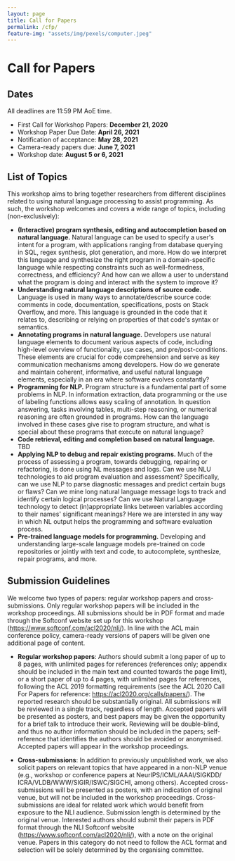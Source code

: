 ```yaml
---
layout: page
title: Call for Papers
permalink: /cfp/
feature-img: "assets/img/pexels/computer.jpeg"
---
```

# Call for Papers

## Dates

All deadlines are 11:59 PM AoE time.

+ First Call for Workshop Papers: **December 21, 2020**
+ Workshop Paper Due Date: **April 26, 2021** 
+ Notification of acceptance: **May 28, 2021**
+ Camera-ready papers due: **June 7, 2021**
+ Workshop date: **August 5 or 6, 2021**


## List of Topics 

This workshop aims to bring together researchers from different disciplines related to using natural language processing to assist programming. As such, the workshop welcomes and covers a wide range of topics, including (non-exclusively):

+ **(Interactive) program synthesis, editing and autocompletion based on natural language.** Natural language can be used to specify a user's intent for a program, with applications ranging from database querying in SQL, regex synthesis, plot generation, and more. How do we interpret this language and synthesize the right program in a domain-specific language while respecting constraints such as well-formedness, correctness, and efficiency? And how can we allow a user to understand what the program is doing and interact with the system to improve it?
+ **Understanding natural language descriptions of source code.** Language is used in many ways to annotate/describe source code: comments in code, documentation, specifications, posts on Stack Overflow, and more. This language is grounded in the code that it relates to, describing or relying on properties of that code's syntax or semantics.
+ **Annotating programs in natural language.** Developers use natural language elements to document various aspects of code, including high-level overview of functionality, use cases, and pre/post-conditions. These elements are crucial for code comprehension and serve as key communication mechanisms among developers. How do we generate and maintain coherent, informative, and useful natural language elements, especially in an era where software evolves constantly?
+ **Programming for NLP.** Program structure is a fundamental part of some problems in NLP. In information extraction, data programming or the use of labeling functions allows easy scaling of annotation. In question answering, tasks involving tables, multi-step reasoning, or numerical reasoning are often grounded in programs. How can the language involved in these cases give rise to program structure, and what is special about these programs that execute on natural language?
+ **Code retrieval, editing and completion based on natural language.** TBD
+ **Applying NLP to debug and repair existing programs.** Much of the process of assessing a program, towards debugging, repairing or refactoring, is done using NL messages and logs. Can we use NLU technologies to aid program evaluation and assessment? Specifically, can we use NLP to parse diagnostic messages and predict certain bugs or flaws? Can we mine long natural language message logs to track and identify certain logical processes? Can we use Natural Language technology to detect (in)appropriate links between variables according to their names' significant meanings? Here we are intersted in any way in which NL output helps the programming and software evaluation process.
+ **Pre-trained language models for programming.** Developing and understanding large-scale language models pre-trained on code repositories or jointly with text and code, to autocomplete, synthesize, repair programs, and more.

## Submission Guidelines

We welcome two types of papers: regular workshop papers and cross-submissions. Only regular workshop papers will be included in the workshop proceedings. All submissions should be in PDF format and made through the Softconf website set up for this workshop (<a href="https://www.softconf.com/acl2020/nli/">https://www.softconf.com/acl2020/nli/</a>). In line with the ACL main conference policy, camera-ready versions of papers will be given one additional page of content.

+ **Regular workshop papers**: Authors should submit a long paper of up to 8 pages, with unlimited pages for references (references only; appendix should be included in the main text and counted towards the page limit), or a short paper of up to 4 pages, with unlimited pages for references, following the ACL 2019 formatting requirements (see the ACL 2020 Call For Papers for reference: <a href="https://acl2020.org/calls/papers/">https://acl2020.org/calls/papers/</a>). The reported research should be substantially original. All submissions will be reviewed in a single track, regardless of length. Accepted papers will be presented as posters, and best papers may be given the opportunity for a brief talk to introduce their work. Reviewing will be double-blind, and thus no author information should be included in the papers; self-reference that identifies the authors should be avoided or anonymised. Accepted papers will appear in the workshop proceedings.

+ **Cross-submissions**: In addition to previously unpublished work, we also solicit papers on relevant topics that have appeared in a non-NLP venue (e.g., workshop or conference papers at NeurIPS/<wbr>ICML/<wbr>AAAI/<wbr>SIGKDD/<wbr>ICRA/<wbr>VLDB/<wbr>WWW/<wbr>SIGIR/<wbr>ISWC/<wbr>SIGCHI, among others). Accepted cross-submissions will be presented as posters, with an indication of original venue, but will not be included in the workshop proceedings. Cross-submissions are ideal for related work which would benefit from exposure to the NLI audience. Submission length is determined by the original venue. Interested authors should submit their papers in PDF format through the NLI Softconf website (<a href="https://www.softconf.com/acl2020/nli/">https://www.softconf.com/acl2020/nli/</a>), with a note on the original venue. Papers in this category do not need to follow the ACL format and selection will be solely determined by the organising committee.

